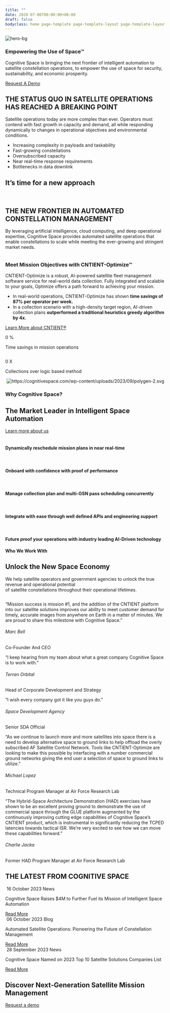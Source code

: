 ```yaml
---
title: ""
date: 2020-07-06T00:00:00+08:00
draft: false
bodyclass: home page-template page-template-layout page-template-layout-php page page-id-13
---
```


<article id="post-13" class="post-13 page type-page status-publish hentry">


  <div class="entry-content">

<!-- hero section start -->
<section id="iframe_block_d0cf9ccf2c5a09d78291d8b62d50e62c" class="york-hero-banner space-hero" >
  <div id="particles-js"></div>
  <img decoding="async" src="wp-content/themes/cognitive-space/assets/images/space-bg-new.png" class="hero-bg" alt="hero-bg" />
  <div class="container">
    <div class="row">
      <div class="col-lg-8 offset-lg-0 col-md-10 offset-md-1">
        <div class="align-center">
          <div class="hero-content">
                          <h1 class="wow">
                Empowering the Use of Space™              </h1>
                                    <p data-cursor="-opaque" class="wow">
                Cognitive Space is bringing the next frontier of intelligent automation to satellite constellation operations, to empower the use of space for security, sustainability, and economic prosperity.             </p>
                                        <a href="https://www.cognitivespace.com/contact/" class="primary_btn wow">Request A Demo </a>
                      </div>
        </div>
      </div>
    </div>
  </div>
        <img decoding="async" src="wp-content/uploads/2023/10/Spacecraft.png" class="heroSide-img" alt="" />
  </section>
<!-- hero section end -->






<!-- partners section start-->
<section class="partners">
  <div class="container">
    <div class="row">
            <div class="col-md-12">
        <div class="logo-slider owl-carousel owl-loaded owl-drag">
          <!-- <div class="" id="scrollingLogo"> -->
            <div class="owl-stage-outer">
              <div class="owl-stage">
                                  <div class="owl-item">
                    <img decoding="async" src="wp-content/uploads/2023/09/logo-13.png" alt="" class="" />
                  </div>
                                  <div class="owl-item">
                    <img decoding="async" src="wp-content/uploads/2023/09/logo-4.png" alt="" class="" />
                  </div>
                                  <div class="owl-item">
                    <img decoding="async" src="wp-content/uploads/2023/09/SDA-1.png" alt="" class="" />
                  </div>
                                  <div class="owl-item">
                    <img decoding="async" src="wp-content/uploads/2023/09/logo-9-1-1.png" alt="" class="" />
                  </div>
                                  <div class="owl-item">
                    <img decoding="async" src="wp-content/uploads/2023/09/logo-7.png" alt="" class="" />
                  </div>
                                  <div class="owl-item">
                    <img decoding="async" src="wp-content/uploads/2023/09/logo-5.png" alt="" class="high-brightness" />
                  </div>
                                  <div class="owl-item">
                    <img decoding="async" src="wp-content/uploads/2023/09/logo-1-1.png" alt="" class="" />
                  </div>
                                  <div class="owl-item">
                    <img decoding="async" src="wp-content/uploads/2023/09/logo-NASA-1.png" alt="" class="" />
                  </div>
                                  <div class="owl-item">
                    <img decoding="async" src="wp-content/uploads/2023/09/logo-14-1-1.png" alt="" class="" />
                  </div>
                                  <div class="owl-item">
                    <img decoding="async" src="wp-content/uploads/2023/09/Logo-AFWERX.png" alt="" class="" />
                  </div>
                                  <div class="owl-item">
                    <img decoding="async" src="wp-content/uploads/2023/09/Logo-STR-1.png" alt="" class="" />
                  </div>
                                  <div class="owl-item">
                    <img decoding="async" src="wp-content/uploads/2023/09/logo-3.png" alt="" class="med-brightness" />
                  </div>
                                  <div class="owl-item">
                    <img decoding="async" src="wp-content/uploads/2023/09/logo-10.png" alt="" class="med-brightness" />
                  </div>
                                  <div class="owl-item">
                    <img decoding="async" src="wp-content/uploads/2023/09/Logo-MinistryOfDefencewhite-1.png" alt="" class="" />
                  </div>
                                  <div class="owl-item">
                    <img decoding="async" src="wp-content/uploads/2023/09/Logo-Techstar_white-2.png" alt="" class="" />
                  </div>
                                  <div class="owl-item">
                    <img decoding="async" src="wp-content/uploads/2023/10/Seal_of_the_United_States_Intelligence_Community.svg" alt="" class="" />
                  </div>
                              </div>
            </div>
        </div>
      </div>
    </div>
  </div>
</section>
<!-- partners section end-->

<!-- Status section start-->
<section id="iframe_block_a461f6b4751aa234a00e6114eebf5bd7" class=" status"  >
    <img decoding="async" src="wp-content/uploads/2023/09/earth_planet_bg.png" class="planet-bg" alt="" title="earth_planet_bg">
    <div class="container">
    <div class="row">
            <div class="col-md-5">
        <div class="align-center">
          <img decoding="async" src="wp-content/uploads/2023/09/earth_planet.png" class="w-100" alt="" title="earth_planet" />
        </div>
      </div>
            <div class="col-md-6 offset-md-1 content-box">
        <div class="align-center">
          <div>
                        <h2 class="title text-start wow animated fadeInUp">
              THE STATUS QUO IN SATELLITE OPERATIONS HAS REACHED A BREAKING POINT            </h2>
                                    <p class="paragraph my_30 wow animated fadeInUp delay2">
              Satellite operations today are more complex than ever.
Operators must contend with fast growth in capacity and
demand, all while responding dynamically to changes in
operational objectives and environmental conditions.            </p>
                        <ul class="listing">
                            <li class="wow animated fadeInUp delay3">
                Increasing complexity in payloads and taskability              </li>
                            <li class="wow animated fadeInUp delay4">
                Fast-growing constellations              </li>
                            <li class="wow animated fadeInUp delay5">
                Oversubscribed capacity              </li>
                            <li class="wow animated fadeInUp delay6">
                Near real-time response requirements              </li>
                            <li class="wow animated fadeInUp delay7">
                Bottlenecks in data downlink              </li>
                          </ul>
                      </div>
        </div>
      </div>
    </div>
  </div>
</section>
<!-- Status section end-->



<!-- new approach section start -->
<section id="iframe_block_adb6ca1dea110796c3137f312139cf09" class=" approach"  >
  <div class="container">
    <div class="row">
      <div class="col-md-12">
        <div class="approach-box">
                    <h2 class="title wow animated fadeInUp">
            It&#8217;s time for a new approach          </h2>
                                <img decoding="async" src="wp-content/uploads/2023/09/new-approach.webp" class="img-fluid wow animated fadeIn delay3 animate__slower"
            draggable="false" alt="" title="new-approach" />
                                <img decoding="async" src="wp-content/uploads/2023/09/new-approach-mobile.webp" class="approach-mb" alt="" title="new-approach-mobile" />
                  </div>
      </div>
    </div>
  </div>
</section>
<!-- new approach section End -->



<!-- new frontier section start -->
<section id="iframe_block_7e42afe65867b5529fd646285ff0a86d" class=" new-frontier" >
  <div class="container">
    <div class="row">
      <div class="col-md-10 offset-md-1">
                <h2 class="title wow animated fadeInUp">
          THE NEW FRONTIER IN AUTOMATED CONSTELLATION MANAGEMENT        </h2>
                        <p class="paragraph text-center mb_48 wow animated fadeInUp delay1">
          By leveraging artificial intelligence, cloud computing, and deep
operational expertise, Cognitive Space provides automated
satellite operations that enable constellations to scale while
meeting the ever-growing and stringent market needs.        </p>
              </div>
      <div class="col-md-12">
        <div class="row">
                    <div class="col-md-5">
            <div class="align-center">
              <!-- <div class="video_box position-relative wow animated fadeIn delay5 animate__slower z-3">
                <img decoding="async" src="" class="hero-side-bg" alt="" title="" />
                <a data-fancybox class="position-relative"
                  href="">
                  <img decoding="async" class="img-fluid" src="/assets/images/yt-video-2.png" />
                  <div class="yt-button">
                    <div class="request-loader">
                      <span><img decoding="async" src="/assets/images/play-circle.svg" class="" alt="" /></span>
                    </div>
                  </div>
                </a>
              </div> -->
                            <div class="img-box">
                <img decoding="async" src="wp-content/uploads/2023/09/frontier-2.png" alt="" title="frontier" class="w-100" />
              </div>
                          </div>
          </div>
                    <div class="col-md-7">
            <div class="align-center">
              <div class="frontier-content">
                                <h3 class="small-title wow animated fadeInUp delay2">
                  Meet Mission Objectives with CNTIENT-Optimize™                </h3>
                                                <p class="paragraph mb_38 wow animated fadeInUp delay4">
                  CNTIENT-Optimize is a robust, AI-powered satellite fleet management software service for real-world data collection. Fully integrated and scalable to your goals, Optimize offers a path forward to achieving your mission.</p>
                                <ul class="listing wow animated fadeInUp delay6">
                                    <li><span>In real-world operations, CNTIENT-Optimize has shown <b>time savings of 87% per operator per week.</b></span></li>
                                    <li><span>In a collection scenario with a high-density target region, AI-driven collection plans <b>outperformed a traditional heuristics greedy algorithm by 4x.</b></span></li>
                                  </ul>
                                                <a href="https://www.cognitivespace.com/product/" class="primary_btn wow animated fadeInUp delay8">Learn More about CNTIENT®</a>
                              </div>
            </div>
          </div>
        </div>
      </div>
            <div class="col-md-12">
        <div class="num-counter">
          <div class="row justify-content-center">
                        <div class="col-xl-3 col-lg-4 col-md-6">
              <div class="single-counter wow fadeInLeftBig delay2">
                <div>
                  <img decoding="async" src="wp-content/uploads/2023/09/time-schedule.svg" alt="" title="time-schedule" />
                  <p class="counter-amount">
                    <span class="count percent" data-count="87"> 0 </span>                    <span>%</span>                  </p>
                  <p>Time savings in mission operations</p>
                </div>
              </div>
            </div>
                        <div class="col-xl-3 col-lg-4 col-md-6">
              <div class="single-counter wow fadeInLeftBig delay2">
                <div>
                  <img decoding="async" src="wp-content/uploads/2023/09/satellite.svg" alt="" title="satellite" />
                  <p class="counter-amount">
                    <span class="count percent" data-count="4"> 0 </span>                    <span>X</span>                  </p>
                  <p>Collections over logic based method</p>
                </div>
              </div>
            </div>
                      </div>
        </div>
      </div>
          </div>
  </div>
      <img decoding="async" src="wp-content/uploads/2023/09/polygen-1.svg" class="polygen-1" alt="" title="polygen (1)" />
        <img decoding="async" src="wp-content/uploads/2023/09/polygen-2.svg" class="polygen-2" alt="https://cognitivespace.com/wp-content/uploads/2023/09/polygen-2.svg" title="polygen-2" />
  </section>
<!-- new frontier section end -->




<!-- why cognitive sectoin start -->
<section id="iframe_block_8e1bc7416a5f14d8dff5fc2224eb178f" class=" why-cognitive" >
  <div class="container">
    <div class="row">
            <div class="col-md-12">
        <h3 class="subtitle">Why Cognitive Space?</h3>
      </div>
                  <div class="col-md-12">
        <div class="title-button">
          <h2 class="title">
            The Market Leader in Intelligent Space Automation          </h2>
          <a href="https://www.cognitivespace.com/about/" class="primary_btn wow animated fadeInUp delay8">Learn more about us</a>
        </div>
      </div>
            <div class="col-md-12 polygen-box">
        <div class="row justify-content-center">
                    <div class="col-lg-4 col-md-6 wow fadeInUp">
            <div class="single-polygen">
              <div class="shape-box">
                                  <img decoding="async" src="wp-content/uploads/2023/09/Polygon-shape.svg" class="bg-poly-shape" alt="" title="Polygon-shape" />
                                                  <img decoding="async" src="wp-content/uploads/2023/09/why-icon-1.svg" class="icon" alt="" title="why-icon-1" />
                              </div>
                            <h4>
                Dynamically reschedule mission plans in near real-time              </h4>
                          </div>
          </div>
                    <div class="col-lg-4 col-md-6 wow fadeInUp">
            <div class="single-polygen">
              <div class="shape-box">
                                  <img decoding="async" src="wp-content/uploads/2023/09/Polygon-shape.svg" class="bg-poly-shape" alt="" title="Polygon-shape" />
                                                  <img decoding="async" src="wp-content/uploads/2023/09/why-icon-2.svg" class="icon" alt="" title="why-icon-2" />
                              </div>
                            <h4>
                Onboard with confidence with proof of performance              </h4>
                          </div>
          </div>
                    <div class="col-lg-4 col-md-6 wow fadeInUp">
            <div class="single-polygen">
              <div class="shape-box">
                                  <img decoding="async" src="wp-content/uploads/2023/09/Polygon-shape.svg" class="bg-poly-shape" alt="" title="Polygon-shape" />
                                                  <img decoding="async" src="wp-content/uploads/2023/09/why-icon-3.svg" class="icon" alt="" title="why-icon-3" />
                              </div>
                            <h4>
                Manage collection plan and multi-GSN pass scheduling concurrently              </h4>
                          </div>
          </div>
                    <div class="col-lg-4 col-md-6 wow fadeInUp">
            <div class="single-polygen">
              <div class="shape-box">
                                  <img decoding="async" src="wp-content/uploads/2023/09/Polygon-shape.svg" class="bg-poly-shape" alt="" title="Polygon-shape" />
                                                  <img decoding="async" src="wp-content/uploads/2023/09/why-icon-4.svg" class="icon" alt="" title="why-icon-4" />
                              </div>
                            <h4>
                Integrate with ease through well defined APIs and engineering support              </h4>
                          </div>
          </div>
                    <div class="col-lg-4 col-md-6 wow fadeInUp">
            <div class="single-polygen">
              <div class="shape-box">
                                  <img decoding="async" src="wp-content/uploads/2023/09/Polygon-shape.svg" class="bg-poly-shape" alt="" title="Polygon-shape" />
                                                  <img decoding="async" src="wp-content/uploads/2023/09/why-icon-5.svg" class="icon" alt="" title="why-icon-5" />
                              </div>
                            <h4>
                Future proof your operations with industry leading AI-Driven technology              </h4>
                          </div>
          </div>
                  </div>
      </div>
          </div>
  </div>
</section>
<!-- why cognitive sectoin end -->



<!-- who we work start -->
<section class="who-we-work">
  <div class="container">
    <div class="row">
      <div class="col-md-8 offset-md-2 text-center">
        <h4 class="subtitle">Who We Work With</h4>        <h2 class="title">Unlock the New Space Economy</h2>                  <p class="paragraph">
            We help satellite operators and government agencies to unlock the true revenue and operational potential <br />
of satellite constellations throughout their operational lifetimes.          </p>
              </div>
                  <div class="col-md-12">
        <div class="owl-carousel owl-work-with">
                               <div class="item">
            <div class="work-with-box">
              <div class="img-box">
                <img decoding="async" src="wp-content/uploads/2023/09/terran-logo.png" alt="" />
              </div>
              <div class="content-box">
                <p>&#8220;Mission success is mission #1, and the addition of the CNTIENT platform into our satellite solutions improves our ability to meet customer demand for timely, accurate images from anywhere on Earth in a matter of minutes. We are proud to share this milestone with Cognitive Space.&#8221;</p>
                <h6>Marc Bell</h6>
                <span class="position">Co-Founder And CEO</span>
              </div>
            </div>
          </div>
                               <div class="item">
            <div class="work-with-box">
              <div class="img-box">
                <img decoding="async" src="wp-content/uploads/2023/09/terran-logo.png" alt="" />
              </div>
              <div class="content-box">
                <p>&#8220;I keep hearing from my team about what a great company Cognitive Space is to work with.”</p>
                <h6>Terran Orbital</h6>
                <span class="position">Head of Corporate Development and Strategy</span>
              </div>
            </div>
          </div>
                               <div class="item">
            <div class="work-with-box">
              <div class="img-box">
                <img decoding="async" src="wp-content/uploads/2023/09/SDA.jpg" alt="" />
              </div>
              <div class="content-box">
                <p>“I wish every company got it like you guys do.”</p>
                <h6>Space Development Agency</h6>
                <span class="position">Senior SDA Official</span>
              </div>
            </div>
          </div>
                               <div class="item">
            <div class="work-with-box">
              <div class="img-box">
                <img decoding="async" src="wp-content/uploads/2023/09/121101-F-JZ008-240.jpeg" alt="" />
              </div>
              <div class="content-box">
                <p><span style="font-weight: 400;">&#8220;As we continue to launch more and more satellites into space there is a need to develop alternative space to ground links to help offload the overly subscribed AF Satellite Control Network. Tools like CNTIENT-Optimize are looking to make this possible by interfacing with a number commercial ground networks giving the end user a selection of space to ground links to utilize.&#8221;</span></p>
                <h6>Michael Lopez</h6>
                <span class="position">Technical Program Manager at Air Force Research Lab</span>
              </div>
            </div>
          </div>
                               <div class="item">
            <div class="work-with-box">
              <div class="img-box">
                <img decoding="async" src="wp-content/uploads/2023/09/121101-F-JZ008-240.jpeg" alt="" />
              </div>
              <div class="content-box">
                <p><span style="font-weight: 400;">&#8220;The Hybrid-Space Architecture Demonstration (HAD) exercises have shown to be an excellent proving ground to demonstrate the use of commercial space through the GLUE platform augmented by the continuously improving cutting edge capabilities of Cognitive Space’s CNTIENT product, which is instrumental in significantly reducing the TCPED latencies towards tactical ISR. We’re very excited to see how we can move these capabilities forward.&#8221;</span></p>
                <h6>Charlie Jacka</h6>
                <span class="position">Former HAD Program Manager at Air Force Research Lab</span>
              </div>
            </div>
          </div>
                  </div>
      </div>
          </div>
  </div>
</section>
<!-- who we work end -->

<!-- blog/news slider start -->
<section id="iframe_block_7ea74ea727980784bcfff438ea09ef58" class=" blog-slider"  >
  <div class="container">
    <div class="row">
            <div class="col-md-12">
        <h2 class="title wow animated fadeInUp">
          THE LATEST FROM COGNITIVE SPACE        </h2>
      </div>
                        <div class="col-md-12">
        <div class="owl-carousel owl-blog-news">
          <div class="item">
            <div class="blog-box wow animated fadeInUp animate__slower">
              <div class="blog-img-box">
                <img decoding="async" src="wp-content/uploads/2023/10/Cognitive-Space-SVSW-Slide-1.png" alt="" />
                <span class="blog-date">16 October 2023</span>
                                                 <span class="post-type">News</span>              </div>
              <div class="content-box">
                <p>
                  Cognitive Space Raises $4M to Further Fuel its Mission of Intelligent Space Automation                </p>
                <a href="index.html%3Fp=834.html" class="primary_btn wow animated fadeInUp" data-cursor="-color-accent-maxred">Read
                  More</a>
              </div>
            </div>
          </div>
          <div class="item">
            <div class="blog-box wow animated fadeInUp animate__slower">
              <div class="blog-img-box">
                <img decoding="async" src="wp-content/uploads/2023/10/iStock-494562740-scaled.jpg" alt="" />
                <span class="blog-date">06 October 2023</span>
                <span class="post-type">Blog</span>                                               </div>
              <div class="content-box">
                <p>
                  Automated Satellite Operations: Pioneering the Future of Constellation Management                </p>
                <a href="index.html%3Fp=814.html" class="primary_btn wow animated fadeInUp" data-cursor="-color-accent-maxred">Read
                  More</a>
              </div>
            </div>
          </div>
          <div class="item">
            <div class="blog-box wow animated fadeInUp animate__slower">
              <div class="blog-img-box">
                <img decoding="async" src="wp-content/uploads/2023/10/Untitled-10-x-7-in.png" alt="" />
                <span class="blog-date">28 September 2023</span>
                                                 <span class="post-type">News</span>              </div>
              <div class="content-box">
                <p>
                  Cognitive Space Named on 2023 Top 10 Satellite Solutions Companies List                </p>
                <a href="index.html%3Fp=820.html" class="primary_btn wow animated fadeInUp" data-cursor="-color-accent-maxred">Read
                  More</a>
              </div>
            </div>
          </div>
                  </div>
      </div>
          </div>
  </div>
</section>
<!-- blog/news slider end -->

<!-- cta section start -->
<section id="iframe_block_7c39a739df3a40c38cf7723391285acb" class=" cta"  >
  <div class="container">
    <div class="row justify-content-center">
      <div class="col-lg-8 col-md-12 text-center">
                <h2 class="title wow animated fadeInUp delay3">
          Discover Next-Generation Satellite Mission Management        </h2>
                        <a href="https://www.cognitivespace.com/contact/" class="primary_btn wow animated fadeInUp delay6">Request a demo</a>
              </div>
    </div>
  </div>
</section>
<!-- cta section end -->

  </div><!-- .entry-content -->

  </article><!-- #post-13 -->
